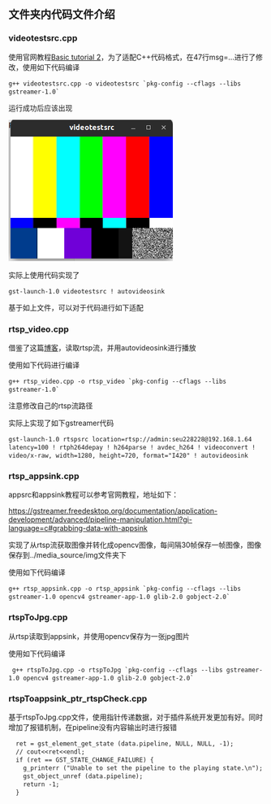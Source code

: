 ## 文件夹内代码文件介绍



### videotestsrc.cpp

使用官网教程[Basic tutorial 2](https://gstreamer.freedesktop.org/documentation/tutorials/basic/concepts.html?gi-language=c)，为了适配C++代码格式，在47行msg=...进行了修改，使用如下代码编译

```
g++ videotestsrc.cpp -o videotestsrc `pkg-config --cflags --libs gstreamer-1.0`
```

运行成功后应该出现

![Screenshot from 2022-05-25 14-36-19](https://raw.githubusercontent.com/ytikewk/Blog_pics/main/Screenshot%20from%202022-05-25%2014-36-19.png)



实际上使用代码实现了

```
gst-launch-1.0 videotestsrc ! autovideosink
```

基于如上文件，可以对于代码进行如下适配





### rtsp_video.cpp

借鉴了这篇[博客](https://gist.github.com/SJRyu/3ec4c0ad9820242eff9ced1b516e78a8)，读取rtsp流，并用autovideosink进行播放

使用如下代码进行编译

```
g++ rtsp_video.cpp -o rtsp_video `pkg-config --cflags --libs gstreamer-1.0`
```

注意修改自己的rtsp流路径

实际上实现了如下gstreamer代码

```
gst-launch-1.0 rtspsrc location=rtsp://admin:seu228228@192.168.1.64 latency=100 ! rtph264depay ! h264parse ! avdec_h264 ! videoconvert ! video/x-raw, width=1280, height=720, format="I420" ! autovideosink
```





### rtsp_appsink.cpp


appsrc和appsink教程可以参考官网教程，地址如下：

https://gstreamer.freedesktop.org/documentation/application-development/advanced/pipeline-manipulation.html?gi-language=c#grabbing-data-with-appsink

实现了从rtsp流获取图像并转化成opencv图像，每间隔30帧保存一帧图像，图像保存到../media_source/img文件夹下

使用如下代码编译

```
g++ rtsp_appsink.cpp -o rtsp_appsink `pkg-config --cflags --libs gstreamer-1.0 opencv4 gstreamer-app-1.0 glib-2.0 gobject-2.0`
```





### rtspToJpg.cpp

从rtsp读取到appsink，并使用opencv保存为一张jpg图片

使用如下代码编译

```
 g++ rtspToJpg.cpp -o rtspToJpg `pkg-config --cflags --libs gstreamer-1.0 opencv4 gstreamer-app-1.0 glib-2.0 gobject-2.0`
```



### rtspToappsink_ptr_rtspCheck.cpp

基于rtspToJpg.cpp文件，使用指针传递数据，对于插件系统开发更加有好。同时增加了报错机制，在pipeline没有内容输出时进行报错

```
  ret = gst_element_get_state (data.pipeline, NULL, NULL, -1);
  // cout<<ret<<endl;
  if (ret == GST_STATE_CHANGE_FAILURE) {
    g_printerr ("Unable to set the pipeline to the playing state.\n");
    gst_object_unref (data.pipeline);
    return -1;
  }
```

